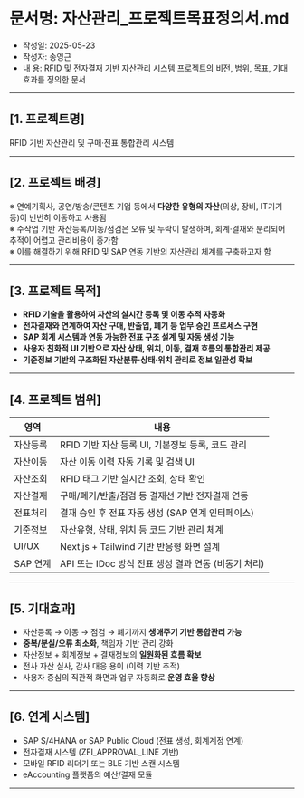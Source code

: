 # 문서명: 자산관리_프로젝트목표정의서.md
- 작성일: 2025-05-23
- 작성자: 송영근
- 내  용: RFID 및 전자결재 기반 자산관리 시스템 프로젝트의 비전, 범위, 목표, 기대효과를 정의한 문서

---

## [1. 프로젝트명]
RFID 기반 자산관리 및 구매·전표 통합관리 시스템

---

## [2. 프로젝트 배경]

※ 연예기획사, 공연/방송/콘텐츠 기업 등에서 **다양한 유형의 자산**(의상, 장비, IT기기 등)이 빈번히 이동하고 사용됨  
※ 수작업 기반 자산등록/이동/점검은 오류 및 누락이 발생하며, 회계·결재와 분리되어 추적이 어렵고 관리비용이 증가함  
※ 이를 해결하기 위해 RFID 및 SAP 연동 기반의 자산관리 체계를 구축하고자 함

---

## [3. 프로젝트 목적]

- **RFID 기술을 활용하여 자산의 실시간 등록 및 이동 추적 자동화**
- **전자결재와 연계하여 자산 구매, 반출입, 폐기 등 업무 승인 프로세스 구현**
- **SAP 회계 시스템과 연동 가능한 전표 구조 설계 및 자동 생성 기능**
- **사용자 친화적 UI 기반으로 자산 상태, 위치, 이동, 결재 흐름의 통합관리 제공**
- **기준정보 기반의 구조화된 자산분류·상태·위치 관리로 정보 일관성 확보**

---

## [4. 프로젝트 범위]

| 영역 | 내용 |
|------|------|
| 자산등록 | RFID 기반 자산 등록 UI, 기본정보 등록, 코드 관리 |
| 자산이동 | 자산 이동 이력 자동 기록 및 검색 UI |
| 자산조회 | RFID 태그 기반 실시간 조회, 상태 확인 |
| 자산결재 | 구매/폐기/반출/점검 등 결재선 기반 전자결재 연동 |
| 전표처리 | 결재 승인 후 전표 자동 생성 (SAP 연계 인터페이스) |
| 기준정보 | 자산유형, 상태, 위치 등 코드 기반 관리 체계 |
| UI/UX | Next.js + Tailwind 기반 반응형 화면 설계 |
| SAP 연계 | API 또는 IDoc 방식 전표 생성 결과 연동 (비동기 처리)

---

## [5. 기대효과]

- 자산등록 → 이동 → 점검 → 폐기까지 **생애주기 기반 통합관리 가능**
- **중복/분실/오류 최소화**, 책임자 기반 관리 강화
- 자산정보 + 회계정보 + 결재정보의 **일원화된 흐름 확보**
- 전사 자산 실사, 감사 대응 용이 (이력 기반 추적)
- 사용자 중심의 직관적 화면과 업무 자동화로 **운영 효율 향상**

---

## [6. 연계 시스템]

- SAP S/4HANA or SAP Public Cloud (전표 생성, 회계계정 연계)
- 전자결재 시스템 (ZFI_APPROVAL_LINE 기반)
- 모바일 RFID 리더기 또는 BLE 기반 스캔 시스템
- eAccounting 플랫폼의 예산/결재 모듈

---

